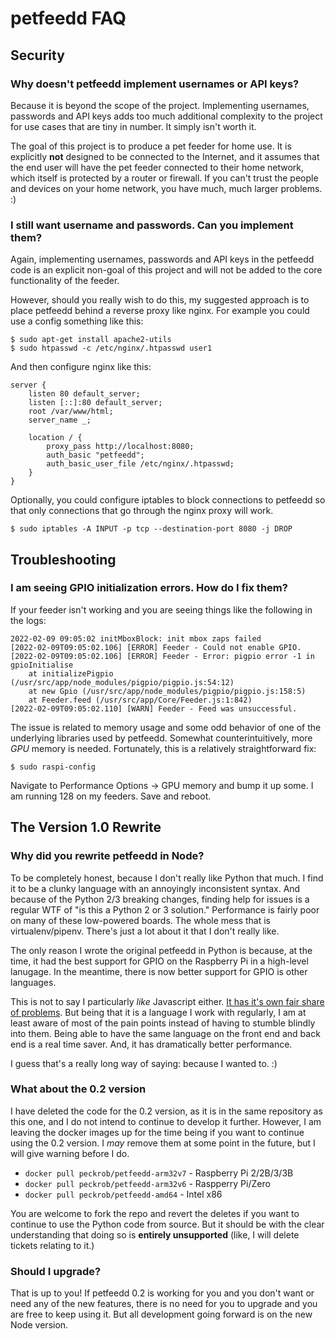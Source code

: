 # petfeedd FAQ

## Security

### Why doesn't petfeedd implement usernames or API keys?

Because it is beyond the scope of the project. Implementing usernames, passwords
and API keys adds too much additional complexity to the project for use cases
that are tiny in number. It simply isn't worth it.

The goal of this project is to produce a pet feeder for home use. It is
explicitly **not** designed to be connected to the Internet, and it assumes that
the end user will have the pet feeder connected to their home network, which
itself is protected by a router or firewall. If you can't trust the people and
devices on your home network, you have much, much larger problems. :)

### I still want username and passwords. Can you implement them?

Again, implementing usernames, passwords and API keys in the petfeedd code is an
explicit non-goal of this project and will not be added to the core
functionality of the feeder.

However, should you really wish to do this, my suggested approach is to place
petfeedd behind a reverse proxy like nginx. For example you could use a config
something like this:

```shell
$ sudo apt-get install apache2-utils
$ sudo htpasswd -c /etc/nginx/.htpasswd user1
```

And then configure nginx like this:

```nginx
server {
    listen 80 default_server;
    listen [::]:80 default_server;
    root /var/www/html;
    server_name _;

    location / {
        proxy_pass http://localhost:8080;
        auth_basic "petfeedd";
        auth_basic_user_file /etc/nginx/.htpasswd;
    }
}
```

Optionally, you could configure iptables to block connections to petfeedd so
that only connections that go through the nginx proxy will work.

```shell
$ sudo iptables -A INPUT -p tcp --destination-port 8080 -j DROP
```

## Troubleshooting

### I am seeing GPIO initialization errors. How do I fix them?

If your feeder isn't working and you are seeing things like the following in the
logs:

```
2022-02-09 09:05:02 initMboxBlock: init mbox zaps failed
[2022-02-09T09:05:02.106] [ERROR] Feeder - Could not enable GPIO.
[2022-02-09T09:05:02.106] [ERROR] Feeder - Error: pigpio error -1 in gpioInitialise
    at initializePigpio (/usr/src/app/node_modules/pigpio/pigpio.js:54:12)
    at new Gpio (/usr/src/app/node_modules/pigpio/pigpio.js:158:5)
    at Feeder.feed (/usr/src/app/Core/Feeder.js:1:842)
[2022-02-09T09:05:02.110] [WARN] Feeder - Feed was unsuccessful.

```

The issue is related to memory usage and some odd behavior of one of the
underlying libraries used by petfeedd. Somewhat counterintuitively, more *GPU*
memory is needed. Fortunately, this is a relatively straightforward fix:

```
$ sudo raspi-config
```

Navigate to Performance Options -> GPU memory and bump it up some. I am running
128 on my feeders. Save and reboot.

## The Version 1.0 Rewrite

### Why did you rewrite petfeedd in Node?

To be completely honest, because I don't really like Python that much. I find it
to be a clunky language with an annoyingly inconsistent syntax. And because of
the Python 2/3 breaking changes, finding help for issues is a regular WTF of "is
this a Python 2 or 3 solution." Performance is fairly poor on many of these
low-powered boards. The whole mess that is virtualenv/pipenv. There's just a
lot about it that I don't really like.

The only reason I wrote the original petfeedd in Python is because, at the time,
it had the best support for GPIO on the Raspberry Pi in a high-level lanugage.
In the meantime, there is now better support for GPIO is other languages.

This is not to say I particularly *like* Javascript either. [It has it's own
fair share of problems](https://www.destroyallsoftware.com/talks/wat). But being
that it is a language I work with regularly, I am at least aware of most of the
pain points instead of having to stumble blindly into them. Being able to have
the same language on the front end and back end is a real time saver. And, it
has dramatically better performance.

I guess that's a really long way of saying: because I wanted to. :)

### What about the 0.2 version

I have deleted the code for the 0.2 version, as it is in the same repository as
this one, and I do not intend to continue to develop it further. However, I am
leaving the docker images up for the time being if you want to continue using
the 0.2 version. I *may* remove them at some point in the future, but I will
give warning before I do.

* `docker pull peckrob/petfeedd-arm32v7` - Raspberry Pi 2/2B/3/3B
* `docker pull peckrob/petfeedd-arm32v6` - Raspperry Pi/Zero
* `docker pull peckrob/petfeedd-amd64` - Intel x86

You are welcome to fork the repo and revert the deletes if you want to continue
to use the Python code from source. But it should be with the clear
understanding that doing so is **entirely unsupported** (like, I will delete
tickets relating to it.)

### Should I upgrade?

That is up to you! If petfeedd 0.2 is working for you and you don't want or need
any of the new features, there is no need for you to upgrade and you are free to
keep using it. But all development going forward is on the new Node version.
